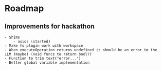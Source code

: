 # Roadmap

## Improvements for hackathon
    - Shims
        - axios (started)
    - Make fs plugin work with workspace
    - When executeOperation returns undefined it should be an error to the LLM (maybe) (void funcs to return bool?)
    - Function to trim text("error...")
    - Better global variable implementation
    
